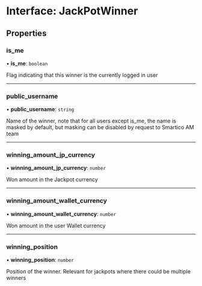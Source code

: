 # Interface: JackPotWinner

## Properties

### is\_me

• **is\_me**: `boolean`

Flag indicating that this winner is the currently logged in user

___

### public\_username

• **public\_username**: `string`

Name of the winner, note that for all users except is_me, the name is masked by default, but masking can be disabled by request to Smartico AM team

___

### winning\_amount\_jp\_currency

• **winning\_amount\_jp\_currency**: `number`

Won amount in the Jackpot currency

___

### winning\_amount\_wallet\_currency

• **winning\_amount\_wallet\_currency**: `number`

Won amount in the user Wallet currency

___

### winning\_position

• **winning\_position**: `number`

Position of the winner. Relevant for jackpots where there could be multiple winners
